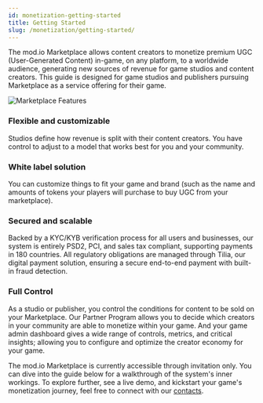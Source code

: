 ```yaml
---
id: monetization-getting-started
title: Getting Started
slug: /monetization/getting-started/
---
```


The mod.io Marketplace allows content creators to monetize premium UGC (User-Generated Content) in-game, on any platform, to a worldwide audience, generating new sources of revenue for game studios and content creators. This guide is designed for game studios and publishers pursuing Marketplace as a service offering for their game.

![Marketplace Features](images/marketplace-features.png)

### Flexible and customizable

Studios define how revenue is split with their content creators. You have control to adjust to a model that works best for you and your community.

### White label solution

You can customize things to fit your game and brand (such as the name and amounts of tokens your players will purchase to buy UGC from your marketplace). 

### Secured and scalable 

Backed by a KYC/KYB verification process for all users and businesses, our system is entirely PSD2, PCI, and sales tax compliant, supporting payments in 180 countries. All regulatory obligations are managed through Tilia, our digital payment solution, ensuring a secure end-to-end payment with built-in fraud detection.

### Full Control 

As a studio or publisher, you control the conditions for content to be sold on your Marketplace. Our Partner Program allows you to decide which creators in your community are able to monetize within your game. And your game admin dashboard gives a wide range of controls, metrics, and critical insights; allowing you to configure and optimize the creator economy for your game.

The mod.io Marketplace is currently accessible through invitation only. You can dive into the guide below for a walkthrough of the system's inner workings. To explore further, see a live demo, and kickstart your game's monetization journey, feel free to connect with our [contacts](/support/contacts/).